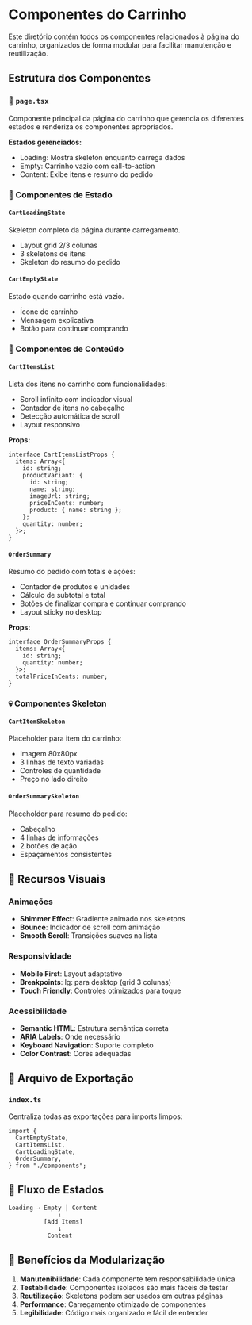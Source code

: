 # Componentes do Carrinho

Este diretório contém todos os componentes relacionados à página do carrinho, organizados de forma modular para facilitar manutenção e reutilização.

## Estrutura dos Componentes

### 📄 `page.tsx`

Componente principal da página do carrinho que gerencia os diferentes estados e renderiza os componentes apropriados.

**Estados gerenciados:**

- Loading: Mostra skeleton enquanto carrega dados
- Empty: Carrinho vazio com call-to-action
- Content: Exibe itens e resumo do pedido

### 🧩 Componentes de Estado

#### `CartLoadingState`

Skeleton completo da página durante carregamento.

- Layout grid 2/3 colunas
- 3 skeletons de itens
- Skeleton do resumo do pedido

#### `CartEmptyState`

Estado quando carrinho está vazio.

- Ícone de carrinho
- Mensagem explicativa
- Botão para continuar comprando

### 🛒 Componentes de Conteúdo

#### `CartItemsList`

Lista dos itens no carrinho com funcionalidades:

- Scroll infinito com indicador visual
- Contador de itens no cabeçalho
- Detecção automática de scroll
- Layout responsivo

**Props:**

```tsx
interface CartItemsListProps {
  items: Array<{
    id: string;
    productVariant: {
      id: string;
      name: string;
      imageUrl: string;
      priceInCents: number;
      product: { name: string };
    };
    quantity: number;
  }>;
}
```

#### `OrderSummary`

Resumo do pedido com totais e ações:

- Contador de produtos e unidades
- Cálculo de subtotal e total
- Botões de finalizar compra e continuar comprando
- Layout sticky no desktop

**Props:**

```tsx
interface OrderSummaryProps {
  items: Array<{
    id: string;
    quantity: number;
  }>;
  totalPriceInCents: number;
}
```

### 💀 Componentes Skeleton

#### `CartItemSkeleton`

Placeholder para item do carrinho:

- Imagem 80x80px
- 3 linhas de texto variadas
- Controles de quantidade
- Preço no lado direito

#### `OrderSummarySkeleton`

Placeholder para resumo do pedido:

- Cabeçalho
- 4 linhas de informações
- 2 botões de ação
- Espaçamentos consistentes

## 🎨 Recursos Visuais

### Animações

- **Shimmer Effect**: Gradiente animado nos skeletons
- **Bounce**: Indicador de scroll com animação
- **Smooth Scroll**: Transições suaves na lista

### Responsividade

- **Mobile First**: Layout adaptativo
- **Breakpoints**: lg: para desktop (grid 3 colunas)
- **Touch Friendly**: Controles otimizados para toque

### Acessibilidade

- **Semantic HTML**: Estrutura semântica correta
- **ARIA Labels**: Onde necessário
- **Keyboard Navigation**: Suporte completo
- **Color Contrast**: Cores adequadas

## 📁 Arquivo de Exportação

### `index.ts`

Centraliza todas as exportações para imports limpos:

```tsx
import {
  CartEmptyState,
  CartItemsList,
  CartLoadingState,
  OrderSummary,
} from "./components";
```

## 🔄 Fluxo de Estados

```
Loading → Empty | Content
              ↓
          [Add Items]
              ↓
           Content
```

## 🚀 Benefícios da Modularização

1. **Manutenibilidade**: Cada componente tem responsabilidade única
2. **Testabilidade**: Componentes isolados são mais fáceis de testar
3. **Reutilização**: Skeletons podem ser usados em outras páginas
4. **Performance**: Carregamento otimizado de componentes
5. **Legibilidade**: Código mais organizado e fácil de entender
